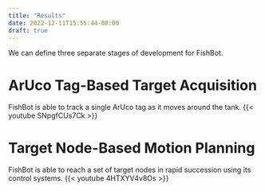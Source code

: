```yaml
---
title: "Results"
date: 2022-12-11T15:55:44-08:00
draft: true
---
```


We can define three separate stages of development for FishBot.

# ArUco Tag-Based Target Acquisition

FishBot is able to track a single ArUco tag as it moves around the tank.
{{< youtube SNpgfCUs7Ck >}}

# Target Node-Based Motion Planning

FishBot is able to reach a set of target nodes in rapid succession using its control systems.
{{< youtube 4HTXYV4v8Os >}}
